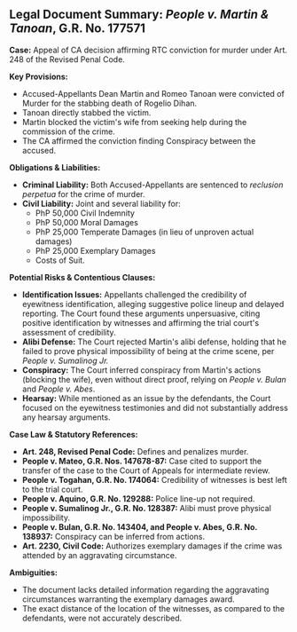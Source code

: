 ## Legal Document Summary: *People v. Martin & Tanoan*, G.R. No. 177571

**Case:** Appeal of CA decision affirming RTC conviction for murder under Art. 248 of the Revised Penal Code.

**Key Provisions:**

*   Accused-Appellants Dean Martin and Romeo Tanoan were convicted of Murder for the stabbing death of Rogelio Dihan.
*   Tanoan directly stabbed the victim.
*   Martin blocked the victim's wife from seeking help during the commission of the crime.
*   The CA affirmed the conviction finding Conspiracy between the accused.

**Obligations & Liabilities:**

*   **Criminal Liability:**  Both Accused-Appellants are sentenced to *reclusion perpetua* for the crime of murder.
*   **Civil Liability:** Joint and several liability for:
    *   PhP 50,000 Civil Indemnity
    *   PhP 50,000 Moral Damages
    *   PhP 25,000 Temperate Damages (in lieu of unproven actual damages)
    *   PhP 25,000 Exemplary Damages
    *   Costs of Suit.

**Potential Risks & Contentious Clauses:**

*   **Identification Issues:**  Appellants challenged the credibility of eyewitness identification, alleging suggestive police lineup and delayed reporting.  The Court found these arguments unpersuasive, citing positive identification by witnesses and affirming the trial court's assessment of credibility.
*   **Alibi Defense:** The Court rejected Martin's alibi defense, holding that he failed to prove physical impossibility of being at the crime scene, per *People v. Sumalinog Jr.*
*   **Conspiracy:** The Court inferred conspiracy from Martin's actions (blocking the wife), even without direct proof, relying on *People v. Bulan* and *People v. Abes*.
*   **Hearsay:** While mentioned as an issue by the defendants, the Court focused on the eyewitness testimonies and did not substantially address any hearsay arguments.

**Case Law & Statutory References:**

*   **Art. 248, Revised Penal Code:** Defines and penalizes murder.
*   **People v. Mateo, G.R. Nos. 147678-87:** Case cited to support the transfer of the case to the Court of Appeals for intermediate review.
*   **People v. Togahan, G.R. No. 174064:** Credibility of witnesses is best left to the trial court.
*   **People v. Aquino, G.R. No. 129288:** Police line-up not required.
*   **People v. Sumalinog Jr., G.R. No. 128387:** Alibi must prove physical impossibility.
*   **People v. Bulan, G.R. No. 143404, and People v. Abes, G.R. No. 138937:** Conspiracy can be inferred from actions.
*   **Art. 2230, Civil Code:** Authorizes exemplary damages if the crime was attended by an aggravating circumstance.

**Ambiguities:**

*   The document lacks detailed information regarding the aggravating circumstances warranting the exemplary damages award.
*   The exact distance of the location of the witnesses, as compared to the defendants, were not accurately described.

